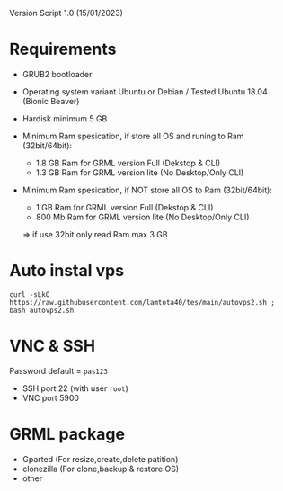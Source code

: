 Version Script 1.0 (15/01/2023)

# Requirements
- GRUB2 bootloader
- Operating system variant Ubuntu or Debian / Tested Ubuntu 18.04 (Bionic Beaver)
- Hardisk minimum 5 GB
- Minimum Ram spesication, if store all OS and runing to Ram (32bit/64bit):
    + 1.8 GB Ram for GRML version Full (Dekstop & CLI)
    + 1.3 GB Ram for GRML version lite (No Desktop/Only CLI)
 - Minimum Ram spesication, if NOT store all OS to Ram (32bit/64bit):
    + 1 GB Ram for GRML version Full (Dekstop & CLI)
    + 800 Mb Ram for GRML version lite (No Desktop/Only CLI)
 
    => if use 32bit only read Ram max 3 GB

# Auto instal vps

```console  
curl -sLkO https://raw.githubusercontent.com/lamtota40/tes/main/autovps2.sh ; bash autovps2.sh
 ```
# VNC & SSH
Password default = ```pas123```
- SSH port 22 (with user ```root```)
- VNC port 5900

# GRML package
- Gparted (For resize,create,delete patition)
- clonezilla (For clone,backup & restore OS)
- other
